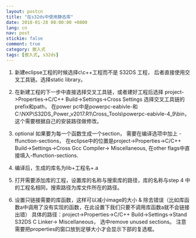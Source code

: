 ```yaml
---
layout: postcn
title: "在s32ds中使用静态库"
date: 2018-01-28 08:00:00 +0800
lang: cn
nav: post
stickie: false 
comment: true
category: 嵌入式
tags: [嵌入式, s32ds]
---
```

<!-- more-->
1.  新建eclipse工程的时候选择c\c++工程而不是 S32DS 工程， 后者直接使用交叉工具链。选择static library。
2.  在新建工程的下一步中直接选择交叉工具链，或者建好工程后选择 project->Properties->C/C++ Build->Settings->Cross Settings 选择交叉工具链的prefix和path， 在power pc中是powerpc-eabivle-和C:\NXP\S32DS_Power_v2017.R1\Cross_Tools\powerpc-eabivle-4_9\bin， 这个需要根据自己的安装路径做修改。
3.  optional 如果要为每一个函数生成一个section， 需要在编译选项中加上 -ffunction-sections， 在eclipse中的位置是project->Properties->C/C++ Build->Settings->Cross Gcc Compiler-> Miscellaneous, 在other flags中直接填入-ffunction-sections. 
4.  编译后，生成的库名为lib+工程名+.a

5.  打开需要添加库的工程，设置库的名称与搜索库的路径，库的名称与step 4 中的工程名相同，搜索路径为库文件所在的路径。

6.  设置只链接需要的库函数，这样可以减小image的大小 & 除去错误（比如库函数a中调用了没有实现的函数，在此设置下我们只要不调用库函数a就不会链接出错） 具体的路径：project->Properties->C/C++ Build->Settings->Stand S32DS C Linker-> Miscellaneous， 选中remove unused sections。 注意需要把properties的窗口放到足够大小才会显示下部的复选框。